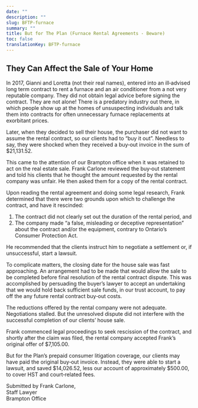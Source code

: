 ```yaml
---
date: ""
description: ""
slug: BFTP-furnace
summary: ""
title: But for The Plan (Furnace Rental Agreements - Beware)
toc: false
translationKey: BFTP-furnace
---
```

## They Can Affect the Sale of Your Home

In 2017, Gianni and Loretta (not their real names), entered into an ill‐advised long term contract to rent a furnace and an air conditioner from a not very reputable company. They did not obtain legal advice before signing the contract. They are not alone! There is a predatory industry out there, in which people show up at the homes of unsuspecting individuals and talk them into contracts for often unnecessary furnace replacements at exorbitant prices.

Later, when they decided to sell their house, the purchaser did not want to assume the rental contract, so our clients had to “buy it out”. Needless to say, they were shocked when they received a buy‐out invoice in the sum of $21,131.52.

This came to the attention of our Brampton office when it was retained to act on the real estate sale. Frank Carlone reviewed the buy‐out statement and told his clients that he thought the amount requested by the rental company was unfair. He then asked them for a copy of the rental contract.

Upon reading the rental agreement and doing some legal research, Frank determined that there were two grounds upon which to challenge the contract, and have it rescinded:

1. The contract did not clearly set out the duration of the rental period, and
2. The company made “a false, misleading or deceptive representation” about the contract and/or the equipment, contrary to Ontario’s Consumer Protection Act.

He recommended that the clients instruct him to negotiate a settlement or, if unsuccessful, start a lawsuit.

To complicate matters, the closing date for the house sale was fast approaching. An arrangement had to be made that would allow the sale to be completed before final resolution of the rental contract dispute. This was accomplished by persuading the buyer’s lawyer to accept an undertaking that we would hold back sufficient sale funds, in our trust account, to pay off the any future rental contract buy‐out costs.

The reductions offered by the rental company were not adequate. Negotiations stalled. But the unresolved dispute did not interfere with the successful completion of our clients’ house sale.

Frank commenced legal proceedings to seek rescission of the contract, and shortly after the claim was filed, the rental company accepted Frank’s original offer of $7,105.00.

But for the Plan’s prepaid consumer litigation coverage, our clients may have paid the original buy‐out invoice. Instead, they were able to start a lawsuit, and saved $14,026.52, less our account of approximately $500.00, to cover HST and court‐related fees.

Submitted by Frank Carlone,  
Staff Lawyer  
Brampton Office